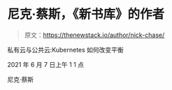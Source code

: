# 尼克·蔡斯，《新书库》的作者

> 原文：<https://thenewstack.io/author/nick-chase/>

私有云与公共云:Kubernetes 如何改变平衡

2021 年 6 月 7 日上午 1 1 点

尼克·蔡斯